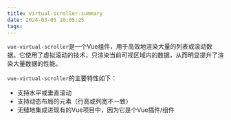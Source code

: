 ```yaml
---
title: virtual-scroller-summary
date: 2024-03-05 10:05:25
tags:
---
```

`vue-virtual-scroller`是一个Vue组件，用于高效地渲染大量的列表或滚动数据。它使用了虚拟滚动的技术，只渲染当前可视区域内的数据，从而明显提升了渲染大量数据的性能。

`vue-virtual-scroller`的主要特性如下：
- 支持水平或垂直滚动
- 支持动态布局的元素（行高或列宽不一致）
- 无缝地集成进现有的Vue项目中，因为它是个Vue插件/组件


